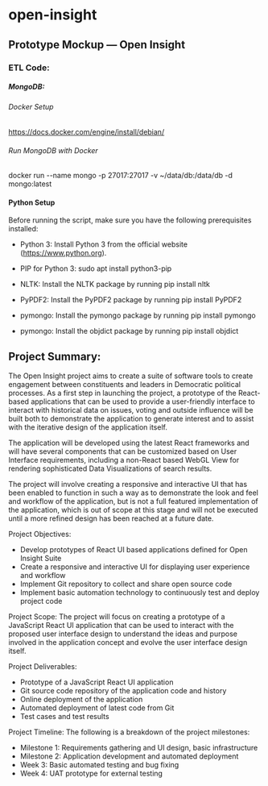 # open-insight

## Prototype Mockup — Open Insight

### ETL Code:

##### MongoDB: 

###### Docker Setup

https://docs.docker.com/engine/install/debian/

###### Run MongoDB with Docker

docker run --name mongo -p 27017:27017 -v ~/data/db:/data/db -d mongo:latest

#### Python Setup

Before running the script, make sure you have the following prerequisites installed:

* Python 3: Install Python 3 from the official website (https://www.python.org).

* PIP for Python 3: 
sudo apt install python3-pip

* NLTK: Install the NLTK package by running 
pip install nltk

* PyPDF2: Install the PyPDF2 package by running 
pip install PyPDF2

* pymongo: Install the pymongo package by running 
pip install pymongo

* pymongo: Install the objdict package by running 
pip install objdict



## Project Summary:

The Open Insight project aims to create a suite of software tools to create engagement between constituents and leaders in Democratic political processes. As a first step in launching the project, a prototype of the React-based applications that can be used to provide a user-friendly interface to interact with historical data on issues, voting and outside influence will be built both to demonstrate the application to generate interest and to assist with the iterative design of the application itself.

The application will be developed using the latest React frameworks and will have several components that can be customized based on User Interface requirements, including a non-React based WebGL View for rendering sophisticated Data Visualizations of search results. 

The project will involve creating a responsive and interactive UI that has been enabled to function in such a way as to demonstrate the look and feel and workflow of the application, but is not a full featured implementation of the application, which is out of scope at this stage and will not be executed until a more refined design has been reached at a future date.

Project Objectives:

- Develop prototypes of React UI based applications defined for Open Insight Suite
- Create a responsive and interactive UI for displaying user experience and workflow
- Implement Git repository to collect and share open source code
- Implement basic automation technology to continuously test and deploy project code

Project Scope:
The project will focus on creating a prototype of a JavaScript React UI application that can be used to interact with the proposed user interface design to understand the ideas and purpose involved in the application concept and evolve the user interface design itself.

Project Deliverables:

- Prototype of a JavaScript React UI application
- Git source code repository of the application code and history
- Online deployment of the application
- Automated deployment of latest code from Git
- Test cases and test results

Project Timeline:
The following is a breakdown of the project milestones:

- Milestone 1: Requirements gathering and UI design, basic infrastructure
- Milestone 2: Application development and automated deployment
- Week 3: Basic automated testing and bug fixing
- Week 4: UAT prototype for external testing
